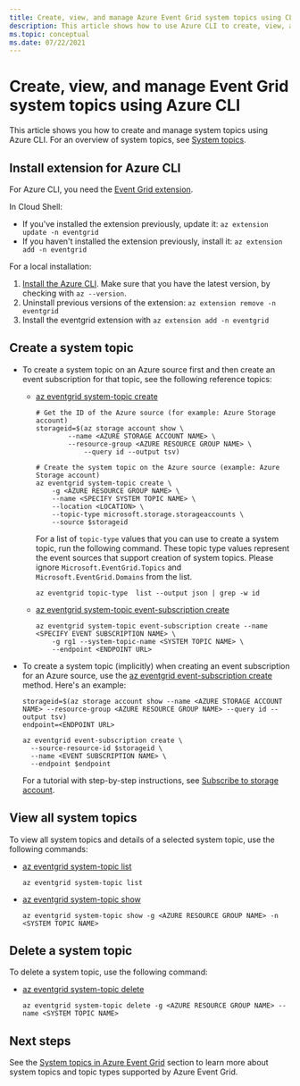 ```yaml
---
title: Create, view, and manage Azure Event Grid system topics using CLI
description: This article shows how to use Azure CLI to create, view, and delete system topics. 
ms.topic: conceptual
ms.date: 07/22/2021
---
```


# Create, view, and manage Event Grid system topics using Azure CLI
This article shows you how to create and manage system topics using Azure CLI. For an overview of system topics, see [System topics](system-topics.md).

## Install extension for Azure CLI
For Azure CLI, you need the [Event Grid extension](/cli/azure/azure-cli-extensions-list).

In Cloud Shell:

- If you've installed the extension previously, update it: `az extension update -n eventgrid`
- If you haven't installed the extension previously, install it:  `az extension add -n eventgrid`

For a local installation:

1. [Install the Azure CLI](/cli/azure/install-azure-cli). Make sure that you have the latest version, by checking with `az --version`.
2. Uninstall previous versions of the extension: `az extension remove -n eventgrid`
3. Install the eventgrid extension with `az extension add -n eventgrid`

## Create a system topic

- To create a system topic on an Azure source first and then create an event subscription for that topic, see the following reference topics:
    - [az eventgrid system-topic create](/cli/azure/eventgrid/system-topic#az_eventgrid_system_topic_create)

        ```azurecli-interactive
        # Get the ID of the Azure source (for example: Azure Storage account)
        storageid=$(az storage account show \
                --name <AZURE STORAGE ACCOUNT NAME> \
                --resource-group <AZURE RESOURCE GROUP NAME> \
                    --query id --output tsv)
    
        # Create the system topic on the Azure source (example: Azure Storage account)
        az eventgrid system-topic create \
            -g <AZURE RESOURCE GROUP NAME> \
            --name <SPECIFY SYSTEM TOPIC NAME> \
            --location <LOCATION> \
            --topic-type microsoft.storage.storageaccounts \
            --source $storageid
        ```           

        For a list of `topic-type` values that you can use to create a system topic, run the following command. These topic type values represent the event sources that support creation of system topics. Please ignore `Microsoft.EventGrid.Topics` and `Microsoft.EventGrid.Domains` from the list. 

        ```azurecli-interactive
        az eventgrid topic-type  list --output json | grep -w id
        ```
    - [az eventgrid system-topic event-subscription create](/cli/azure/eventgrid/system-topic/event-subscription#az_eventgrid_system_topic_event-subscription-create)

        ```azurecli-interactive
        az eventgrid system-topic event-subscription create --name <SPECIFY EVENT SUBSCRIPTION NAME> \
            -g rg1 --system-topic-name <SYSTEM TOPIC NAME> \
            --endpoint <ENDPOINT URL>		  
        ```
- To create a system topic (implicitly) when creating an event subscription for an Azure source, use the [az eventgrid event-subscription create](/cli/azure/eventgrid/event-subscription#az_eventgrid_event_subscription_create) method. Here's an example:
    
    ```azurecli-interactive
    storageid=$(az storage account show --name <AZURE STORAGE ACCOUNT NAME> --resource-group <AZURE RESOURCE GROUP NAME> --query id --output tsv)
    endpoint=<ENDPOINT URL>

    az eventgrid event-subscription create \
      --source-resource-id $storageid \
      --name <EVENT SUBSCRIPTION NAME> \
      --endpoint $endpoint
    ```
    For a tutorial with step-by-step instructions, see [Subscribe to storage account](../storage/blobs/storage-blob-event-quickstart.md?toc=%2Fazure%2Fevent-grid%2Ftoc.json#subscribe-to-your-storage-account).

## View all system topics
To view all system topics and details of a selected system topic, use the following commands:

- [az eventgrid system-topic list](/cli/azure/eventgrid/system-topic#az_eventgrid_system_topic_list)

    ```azurecli-interactive
    az eventgrid system-topic list	 
	 ```
- [az eventgrid system-topic show](/cli/azure/eventgrid/system-topic#az_eventgrid_system_topic_show)

    ```azurecli-interactive
    az eventgrid system-topic show -g <AZURE RESOURCE GROUP NAME> -n <SYSTEM TOPIC NAME>	 
	 ```

## Delete a system topic
To delete a system topic, use the following command: 

- [az eventgrid system-topic delete](/cli/azure/eventgrid/system-topic#az_eventgrid_system_topic_delete)

    ```azurecli-interactive
    az eventgrid system-topic delete -g <AZURE RESOURCE GROUP NAME> --name <SYSTEM TOPIC NAME>	 
	 ```

## Next steps
See the [System topics in Azure Event Grid](system-topics.md) section to learn more about system topics and topic types supported by Azure Event Grid. 